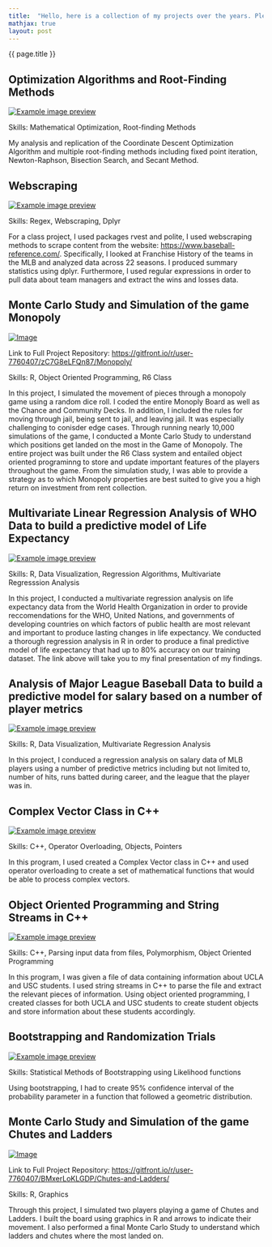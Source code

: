 ```yaml
---
title:  "Hello, here is a collection of my projects over the years. Please click on the picture to see the full project!"
mathjax: true
layout: post
---
```


<div class="post-title">{{ page.title }}</div>

## Optimization Algorithms and Root-Finding Methods 
[![Example image preview](https://github.com/sesha-csc/sesha-csc.github.io/blob/master/Screen%20Shot%202023-03-21%20at%208.20.34%20PM.png?raw=true)](https://drive.google.com/file/d/1qMER7HqZ6ZvFlLa_Sss9KViTtBI51Ygg/view)

Skills: Mathematical Optimization, Root-finding Methods 

My analysis and replication of the Coordinate Descent Optimization Algorithm and multiple root-finding methods including fixed point iteration, Newton-Raphson, Bisection Search, and Secant Method. 

## Webscraping 
[![Example image preview](https://github.com/sesha-csc/sesha-csc.github.io/blob/master/Screen%20Shot%202023-03-21%20at%209.36.08%20PM.png?raw=true)](https://drive.google.com/file/d/1XTXmYiJsU2RVyqQCclUxBKs6H15tDm5E/view)

Skills: Regex, Webscraping, Dplyr

For a class project, I used packages rvest and polite, I used webscraping methods to scrape content from the website: https://www.baseball-reference.com/. Specifically, I looked at Franchise History of the teams in the MLB and analyzed data across 22 seasons. I produced summary statistics using dplyr. Furthermore, I used regular expressions in order to pull data about team managers and extract the wins and losses data. 

## Monte Carlo Study and Simulation of the game Monopoly

[![Image](https://github.com/sesha-csc/sesha-csc.github.io/blob/master/Screen%20Shot%202023-03-21%20at%206.20.24%20PM.png?raw=true)](https://drive.google.com/file/d/1XUkdepCPXkrUk4scbgHgcJQOZtSsAmd0/view)

Link to Full Project Repository: https://gitfront.io/r/user-7760407/zC7G8eLFQn87/Monopoly/

Skills: R, Object Oriented Programming, R6 Class 

In this project, I simulated the movement of pieces through a monopoly game using a random dice roll. I coded the entire Monoply Board as well as the Chance and Community Decks. In addition, I included the rules for moving through jail, being sent to jail, and leaving jail. It was especially challenging to conisder edge cases. Through running nearly 10,000 simulations of the game, I conducted a Monte Carlo Study to understand which positions get landed on the most in the Game of Monopoly. The entire project was built under the R6 Class system and entailed object oriented programinng to store and update important features of the players throughout the game. From the simulation study, I was able to provide a strategy as to which Monopoly properties are best suited to give you a high return on investment from rent collection. 

## Multivariate Linear Regression Analysis of WHO Data to build a predictive model of Life Expectancy
[![Example image preview](https://github.com/sesha-csc/sesha-csc.github.io/blob/master/Screen%20Shot%202023-03-21%20at%207.26.51%20PM.png?raw=true)](https://drive.google.com/file/d/1ibUuSGAcfhTeRsVhMk2eaKtkEEuMv9Pb/view)

Skills: R, Data Visualization, Regression Algorithms, Multivariate Regresssion Analysis

In this project, I conducted a multivariate regression analysis on life expectancy data from the World Health Organization in order to provide reccomendations for the WHO, United Nations, and governments of developing countries on which factors of public health are most relevant and important to produce lasting changes in life expectancy. We conducted a thorough regression analysis in R in order to produce a final predictive model of life expectancy that had up to 80% accuracy on our training dataset. The link above will take you to my final presentation of my findings. 

## Analysis of Major League Baseball Data to build a predictive model for salary based on a number of player metrics
[![Example image preview](https://github.com/sesha-csc/sesha-csc.github.io/blob/master/Screen%20Shot%202023-03-21%20at%208.11.18%20PM.png?raw=true)](https://drive.google.com/file/d/1gKu32uVhjyvuB9R3OL7kA2wefLnj0aJN/view?usp=share_link)

Skills: R, Data Visualization, Multivariate Regression Analysis

In this project, I conduced a regression analysis on salary data of MLB players using a number of predictive metrics including but not limited to, number of hits, runs batted during career, and the league that the player was in. 

## Complex Vector Class in C++

[![Example image preview](https://github.com/sesha-csc/sesha-csc.github.io/blob/master/Screen%20Shot%202023-03-21%20at%208.35.00%20PM.png?raw=true)](https://gitfront.io/r/user-7760407/8AemFP4zu3YA/Complex-Vectors/)

Skills: C++, Operator Overloading, Objects, Pointers

In this program, I used created a Complex Vector class in C++ and used operator overloading to create a set of mathematical functions that would be able to process complex vectors.  

## Object Oriented Programming and String Streams in C++

[![Example image preview](https://github.com/sesha-csc/sesha-csc.github.io/blob/master/Screen%20Shot%202023-03-21%20at%209.00.56%20PM.png?raw=true)](https://gitfront.io/r/user-7760407/Nk3yu4dPFVrd/Object-Oriented-Programming/)

Skills: C++, Parsing input data from files, Polymorphism, Object Oriented Programming 

In this program, I was given a file of data containing information about UCLA and USC students. I used string streams in C++ to parse the file and extract the relevant pieces of information. Using object oriented programming, I created classes for both UCLA and USC students to create student objects and store information about these students accordingly. 

## Bootstrapping and Randomization Trials
[![Example image preview](https://github.com/sesha-csc/sesha-csc.github.io/blob/master/Screen%20Shot%202023-03-21%20at%209.43.35%20PM.png?raw=true)](https://drive.google.com/file/d/1Wd_MX7Pivouo9NDGah7sgHvAlWH4DM1z/view)

Skills: Statistical Methods of Bootstrapping using Likelihood functions

Using bootstrapping, I had to create 95% confidence interval of the probability parameter in a function that followed a geometric distribution. 

## Monte Carlo Study and Simulation of the game Chutes and Ladders

[![Image](https://github.com/sesha-csc/sesha-csc.github.io/blob/master/Screen%20Shot%202023-03-21%20at%207.29.32%20PM.png?raw=true)](https://drive.google.com/file/d/1BqdCylwaM3AL3brazOsTBnjwXM4ZeEL8/view)

Link to Full Project Repository: https://gitfront.io/r/user-7760407/BMxerLoKLGDP/Chutes-and-Ladders/

Skills: R, Graphics 

Through this project, I simulated two players playing a game of Chutes and Ladders. I built the board using graphics in R and arrows to indicate their movement. I also performed a final Monte Carlo Study to understand which ladders and chutes where the most landed on.

